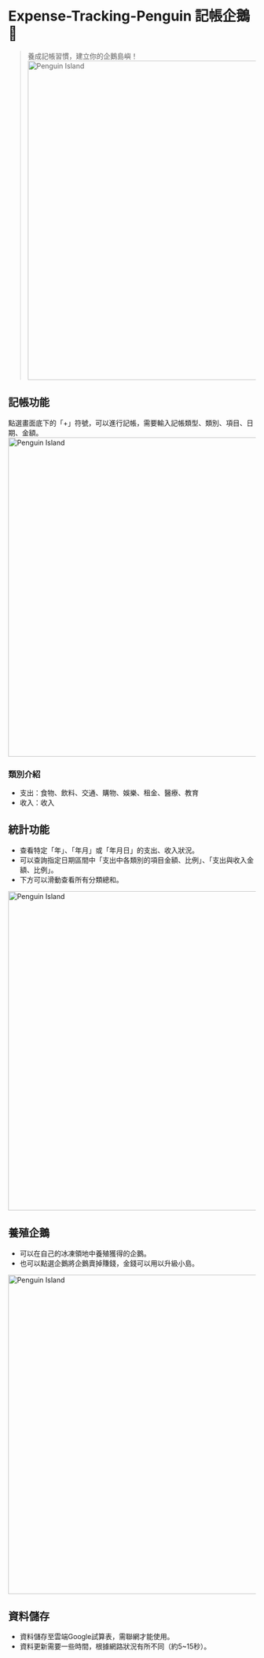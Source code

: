 # Expense-Tracking-Penguin 記帳企鵝🐧

> 養成記帳習慣，建立你的企鵝島嶼！<br>
> <img src="https://github.com/Today-Asked/Expense-Tracking-Penguin/assets/63833544/7872a94b-8558-4844-9741-648d7c9a01e5" alt="Penguin Island" width="650">
> 
## 記帳功能
點選畫面底下的「+」符號，可以進行記帳，需要輸入記帳類型、類別、項目、日期、金額。<br>
<img src="https://github.com/Today-Asked/Expense-Tracking-Penguin/assets/63833544/01a1afb9-6e32-4509-a840-0700c1a0398d" alt="Penguin Island" width="650">

### 類別介紹
- 支出：食物、飲料、交通、購物、娛樂、租金、醫療、教育
- 收入：收入

## 統計功能
- 查看特定「年」、「年月」或「年月日」的支出、收入狀況。
- 可以查詢指定日期區間中「支出中各類別的項目金額、比例」、「支出與收入金額、比例」。
- 下方可以滑動查看所有分類總和。

<img src="https://github.com/Today-Asked/Expense-Tracking-Penguin/assets/63833544/72e7a7b3-0295-46a6-a060-135f4c496033" alt="Penguin Island" width="650">

## 養殖企鵝
- 可以在自己的冰凍領地中養殖獲得的企鵝。
- 也可以點選企鵝將企鵝賣掉賺錢，金錢可以用以升級小島。

<img src="https://github.com/Today-Asked/Expense-Tracking-Penguin/assets/63833544/a58bfc7d-5570-49ab-a80a-991594e08b27" alt="Penguin Island" width="650">

## 資料儲存
- 資料儲存至雲端Google試算表，需聯網才能使用。
- 資料更新需要一些時間，根據網路狀況有所不同（約5~15秒）。
